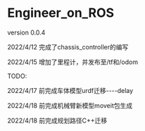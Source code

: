 # Engineer_on_ROS
version 0.0.4

2022/4/12 完成了chassis_controller的编写

2022/4/15 增加了里程计，并发布至/tf和/odom



TODO:

2022/4/17 前完成车体模型urdf迁移----delay

2022/4/18 前完成机械臂新模型moveit包生成

2022/4/18 前完成规划路径C++迁移

